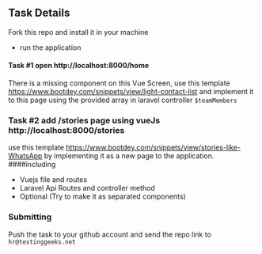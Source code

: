 ## Task Details

Fork this repo and install it in your machine

- run the application

#### Task #1 open http://localhost:8000/home

There is a missing component on this Vue Screen, use this template
https://www.bootdey.com/snippets/view/light-contact-list
and implement it to this page using the provided array in laravel controller `$teamMembers`

### Task #2 add /stories page using vueJs http://localhost:8000/stories

use this template https://www.bootdey.com/snippets/view/stories-like-WhatsApp by implementing it as a new page to the application.
####including

- Vuejs file and routes
- Laravel Api Routes and controller method
- Optional (Try to make it as separated components)

### Submitting

Push the task to your github account and send the repo link to `hr@testinggeeks.net`

